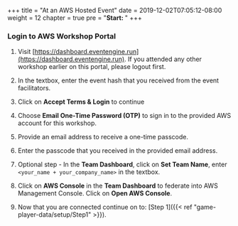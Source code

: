 +++
title = "At an AWS Hosted Event"
date = 2019-12-02T07:05:12-08:00
weight = 12
chapter = true
pre = "<b>Start: </b>"
+++


### Login to AWS Workshop Portal


1. Visit [https://dashboard.eventengine.run](https://dashboard.eventengine.run). If you attended any other workshop earlier on this portal, please logout first.

2. In the textbox, enter the event hash that you received from the event facilitators. 

3. Click on **Accept Terms & Login** to continue

4. Choose **Email One-Time Password (OTP)** to sign in to the provided AWS account for this workshop. 

5. Provide an email address to receive a one-time passcode.

6. Enter the passcode that you received in the provided email address.

7. Optional step - In the **Team Dashboard**, click on **Set Team Name**, enter `<your_name + your_company_name>` in the textbox.

8. Click on **AWS Console** in the **Team Dashboard** to federate into AWS Management Console. Click on **Open AWS Console**.

9. Now that you are connected continue on to: [Step 1]({{< ref "game-player-data/setup/Step1" >}}).
